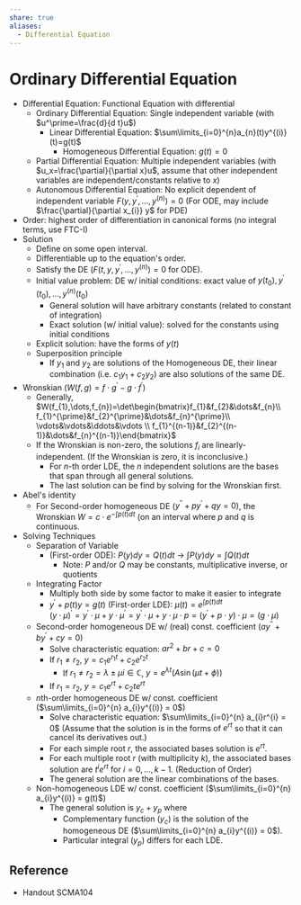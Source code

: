 ```yaml
---
share: true
aliases:
  - Differential Equation
---
```


# Ordinary Differential Equation

- Differential Equation: Functional Equation with differential
	- Ordinary Differential Equation: Single independent variable (with $u^\prime=\frac{d}{d t}u$)
		- Linear Differential Equation: $\sum\limits_{i=0}^{n}a_{n}(t)y^{(i)}(t)=g(t)$
			- Homogeneous Differential Equation: $g(t)=0$
	- Partial Differential Equation: Multiple independent variables (with $u_x=\frac{\partial}{\partial x}u$, assume that other independent variables are independent/constants relative to $x$)
	- Autonomous Differential Equation: No explicit dependent of independent variable $F(y,y^\prime,\dots,y^{(n)})=0$ (For ODE, may include $\frac{\partial}{\partial x_{i}} y$ for PDE)
- Order: highest order of differentiation in canonical forms (no integral terms, use FTC-I)
- Solution
	- Define on some open interval.
	- Differentiable up to the equation's order.
	- Satisfy the DE ($F(t,y,y^{\prime},\dots,y^{(n)})=0$ for ODE).
	- Initial value problem: DE w/ initial conditions: exact value of $y(t_{0}),y^{\prime}(t_{0}),\dots,y^{(n)}(t_{0})$
		- General solution will have arbitrary constants (related to constant of integration)
		- Exact solution (w/ initial value): solved for the constants using initial conditions
	- Explicit solution: have the forms of $y(t)$
	- Superposition principle
		- If $y_1$ and $y_2$ are solutions of the Homogeneous DE, their linear combination (i.e. $c_{1}y_{1}+c_{2}y_{2}$) are also solutions of the same DE.
- Wronskian ($W(f,g)=f\cdot g^{\prime}-g\cdot f^{\prime}$)
	- Generally, $W(f_{1},\dots,f_{n})=\det\begin{bmatrix}f_{1}&f_{2}&\dots&f_{n}\\ f_{1}^{\prime}&f_{2}^{\prime}&\dots&f_{n}^{\prime}\\ \vdots&\vdots&\ddots&\vdots \\ f_{1}^{(n-1)}&f_{2}^{(n-1)}&\dots&f_{n}^{(n-1)}\end{bmatrix}$
	- If the Wronskian is non-zero, the solutions $f_{i}$ are linearly-independent. (If the Wronskian is zero, it is inconclusive.)
		- For $n$-th order LDE, the $n$ independent solutions are the bases that span through all general solutions.
		- The last solution can be find by solving for the Wronskian first.
- Abel's identity
	- For Second-order homogeneous DE ($y^{\prime\prime}+p y^{\prime}+q y = 0$), the Wronskian $W=c\cdot e^{-\int p(t)dt}$ (on an interval where $p$ and $q$ is continuous.
- Solving Techniques
	- Separation of Variable
		- (First-order ODE): $P(y)dy=Q(t)dt$ → $\int P(y)dy = \int Q(t)dt$
			- Note: $P$ and/or $Q$ may be constants, multiplicative inverse, or quotients
	- Integrating Factor
		- Multiply both side by some factor to make it easier to integrate
		- $y^{\prime}+p(t)y=g(t)$ (First-order LDE): $\mu(t)=e^{\int p(t) dt}$  
		  $(y\cdot\mu)^{\prime}=y^{\prime}\cdot\mu+y\cdot\mu^{\prime}=y^{\prime}\cdot\mu+y\cdot\mu\cdot p=(y^{\prime}+p\cdot y)\cdot \mu=(g\cdot\mu)$
	- Second-order homogeneous DE w/ (real) const. coefficient ($a y^{\prime\prime}+b y^{\prime}+c y = 0$)
		- Solve characteristic equation: $ar^{2}+br+c=0$
		- If $r_{1}\ne r_{2}$, $y=c_{1}e^{r_{1}t}+c_{2}e^{r_{2}t}$
			- If $r_{1}\ne r_{2}=\lambda\pm\mu i\in\mathbb{C}$, $y=e^{\lambda t}\left(A\sin(\mu t + \phi)\right)$
		- If $r_1=r_2$, $y=c_{1}e^{rt}+c_{2}te^{rt}$
	- $n$th-order homogeneous DE w/ const. coefficient ($\sum\limits_{i=0}^{n} a_{i}y^{(i)} = 0$)
		- Solve characteristic equation: $\sum\limits_{i=0}^{n} a_{i}r^{i} = 0$ (Assume that the solution is in the forms of $e^{rt}$ so that it can cancel its derivatives out.)
		- For each simple root $r$, the associated bases solution is $e^{rt}$.
		- For each multiple root $r$ (with multiplicity $k$), the associated bases solution are $t^{i}e^{rt}$ for $i=0,\dots,k-1$. (Reduction of Order)
		- The general solution are the linear combinations of the bases.
	- Non-homogeneous LDE w/ const. coefficient ($\sum\limits_{i=0}^{n} a_{i}y^{(i)} = g(t)$)
		- The general solution is $y_c+y_p$ where
			- Complementary function ($y_c$) is the solution of the homogeneous DE ($\sum\limits_{i=0}^{n} a_{i}y^{(i)} = 0$).
			- Particular integral ($y_p$) differs for each LDE.

## Reference

- Handout SCMA104

